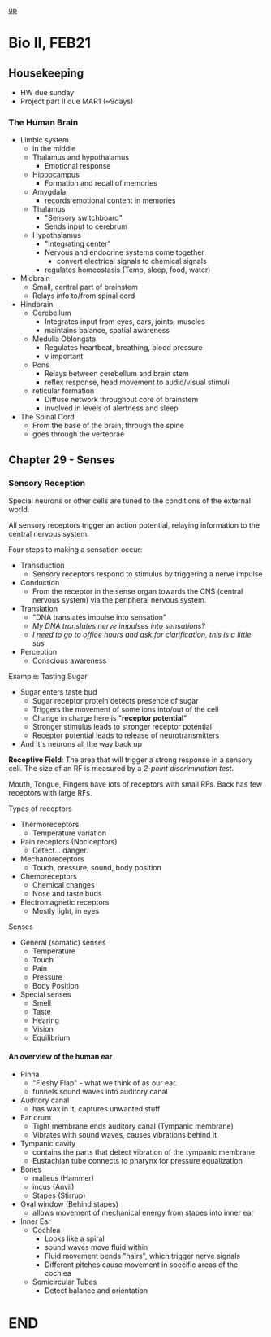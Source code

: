 [up](../index.md)

# Bio II, FEB21

## Housekeeping

- HW due sunday
- Project part II due MAR1 (~9days)

### The Human Brain

- Limbic system
    - in the middle
    - Thalamus and hypothalamus
        - Emotional response
    - Hippocampus
        - Formation and recall of memories
    - Amygdala
        - records emotional content in memories
    - Thalamus
        - "Sensory switchboard"
        - Sends input to cerebrum
    - Hypothalamus
        - "Integrating center"
        - Nervous and endocrine systems come together
            - convert electrical signals to chemical signals
        - regulates homeostasis (Temp, sleep, food, water)
- Midbrain
    - Small, central part of brainstem
    - Relays info to/from spinal cord
- Hindbrain
    - Cerebellum
        - Integrates input from eyes, ears, joints, muscles
        - maintains balance, spatial awareness
    - Medulla Oblongata
        - Regulates heartbeat, breathing, blood pressure
        - v important
    - Pons
        - Relays between cerebellum and brain stem
        - reflex response, head movement to audio/visual stimuli
    - reticular formation
        - Diffuse network throughout core of brainstem
        - involved in levels of alertness and sleep
- The Spinal Cord
    - From the base of the brain, through the spine
    - goes through the vertebrae

## Chapter 29 - Senses

### Sensory Reception

Special neurons or other cells are tuned to the conditions of the external world.

All sensory receptors trigger an action potential, relaying information to the central nervous system.

Four steps to making a sensation occur:

- Transduction
    - Sensory receptors respond to stimulus by triggering a nerve impulse
- Conduction
    - From the receptor in the sense organ towards the CNS (central nervous system) via the peripheral nervous system.
- Translation
    - "DNA translates impulse into sensation"
    - *My DNA translates nerve impulses into sensations?*
    - *I need to go to office hours and ask for clarification, this is a little sus*
- Perception
    - Conscious awareness

Example: Tasting Sugar

- Sugar enters taste bud
    - Sugar receptor protein detects presence of sugar
    - Triggers the movement of some ions into/out of the cell
    - Change in charge here is "**receptor potential**"
    - Stronger stimulus leads to stronger receptor potential
    - Receptor potential leads to release of neurotransmitters
- And it's neurons all the way back up

**Receptive Field**: The area that will trigger a strong response in a sensory cell.
The size of an RF is measured by a *2-point discrimination test*.

Mouth, Tongue, Fingers have lots of receptors with small RFs. Back has few receptors with large RFs.

Types of receptors

- Thermoreceptors
    - Temperature variation
- Pain receptors (Nociceptors)
    - Detect... danger.
- Mechanoreceptors
    - Touch, pressure, sound, body position
- Chemoreceptors
    - Chemical changes
    - Nose and taste buds
- Electromagnetic receptors
    - Mostly light, in eyes

Senses

- General (somatic) senses
    - Temperature
    - Touch
    - Pain
    - Pressure
    - Body Position
- Special senses
    - Smell
    - Taste
    - Hearing
    - Vision
    - Equilibrium

#### An overview of the human ear

- Pinna
    - "Fleshy Flap" - what we think of as our ear.
    - funnels sound waves into auditory canal
- Auditory canal
    - has wax in it, captures unwanted stuff
- Ear drum
    - Tight membrane ends auditory canal (Tympanic membrane)
    - Vibrates with sound waves, causes vibrations behind it
- Tympanic cavity
    - contains the parts that detect vibration of the tympanic membrane
    - Eustachian tube connects to pharynx for pressure equalization
- Bones
    - malleus (Hammer)
    - incus (Anvil)
    - Stapes (Stirrup)
- Oval window (Behind stapes)
    - allows movement of mechanical energy from stapes into inner ear
- Inner Ear
    - Cochlea
        - Looks like a spiral
        - sound waves move fluid within
        - Fluid movement bends "hairs", which trigger nerve signals
        - Different pitches cause movement in specific areas of the cochlea
    - Semicircular Tubes
        - Detect balance and orientation

# END

